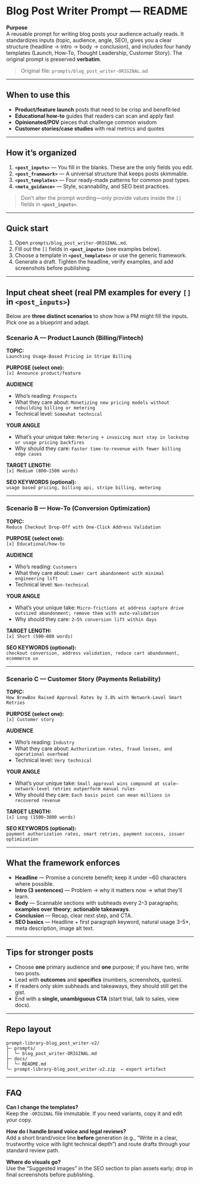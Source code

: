 # Blog Post Writer Prompt — README

**Purpose**  
A reusable prompt for writing blog posts your audience actually reads. It standardizes inputs (topic, audience, angle, SEO), gives you a clear structure (headline → intro → body → conclusion), and includes four handy templates (Launch, How‑To, Thought Leadership, Customer Story). The original prompt is preserved **verbatim**.

> Original file: `prompts/blog_post_writer-ORIGINAL.md`

---

## When to use this
- **Product/feature launch** posts that need to be crisp and benefit‑led  
- **Educational how‑to** guides that readers can scan and apply fast  
- **Opinionated/POV** pieces that challenge common wisdom  
- **Customer stories/case studies** with real metrics and quotes

---

## How it’s organized

1. **`<post_inputs>`** — You fill in the blanks. These are the only fields you edit.  
2. **`<post_framework>`** — A universal structure that keeps posts skimmable.  
3. **`<post_templates>`** — Four ready-made patterns for common post types.  
4. **`<meta_guidance>`** — Style, scannability, and SEO best practices.

> Don’t alter the prompt wording—only provide values inside the `[]` fields in **`<post_inputs>`**.

---

## Quick start
1) Open `prompts/blog_post_writer-ORIGINAL.md`.  
2) Fill out the `[]` fields in **`<post_inputs>`** (see examples below).  
3) Choose a template in **`<post_templates>`** or use the generic framework.  
4) Generate a draft. Tighten the headline, verify examples, and add screenshots before publishing.

---

## Input cheat sheet (real PM examples for **every** `[]` in `<post_inputs>`)

Below are **three distinct scenarios** to show how a PM might fill the inputs. Pick one as a blueprint and adapt.

### Scenario A — Product Launch (Billing/Fintech)
**TOPIC:**  
`Launching Usage‑Based Pricing in Stripe Billing`

**PURPOSE (select one):**  
`[x] Announce product/feature`

**AUDIENCE**  
- Who’s reading: `Prospects`  
- What they care about: `Monetizing new pricing models without rebuilding billing or metering`  
- Technical level: `Somewhat technical`

**YOUR ANGLE**  
- What’s your unique take: `Metering + invoicing must stay in lockstep or usage pricing backfires`  
- Why should they care: `Faster time‑to‑revenue with fewer billing edge cases`

**TARGET LENGTH:**  
`[x] Medium (800–1500 words)`

**SEO KEYWORDS (optional):**  
`usage based pricing, billing api, stripe billing, metering`

---

### Scenario B — How‑To (Conversion Optimization)
**TOPIC:**  
`Reduce Checkout Drop‑Off with One‑Click Address Validation`

**PURPOSE (select one):**  
`[x] Educational/how-to`

**AUDIENCE**  
- Who’s reading: `Customers`  
- What they care about: `Lower cart abandonment with minimal engineering lift`  
- Technical level: `Non-technical`

**YOUR ANGLE**  
- What’s your unique take: `Micro‑frictions at address capture drive outsized abandonment; remove them with auto‑validation`  
- Why should they care: `2–5% conversion lift within days`

**TARGET LENGTH:**  
`[x] Short (500–800 words)`

**SEO KEYWORDS (optional):**  
`checkout conversion, address validation, reduce cart abandonment, ecommerce ux`

---

### Scenario C — Customer Story (Payments Reliability)
**TOPIC:**  
`How BrewBox Raised Approval Rates by 3.8% with Network‑Level Smart Retries`

**PURPOSE (select one):**  
`[x] Customer story`

**AUDIENCE**  
- Who’s reading: `Industry`  
- What they care about: `Authorization rates, fraud losses, and operational overhead`  
- Technical level: `Very technical`

**YOUR ANGLE**  
- What’s your unique take: `Small approval wins compound at scale—network‑level retries outperform manual rules`  
- Why should they care: `Each basis point can mean millions in recovered revenue`

**TARGET LENGTH:**  
`[x] Long (1500–3000 words)`

**SEO KEYWORDS (optional):**  
`payment authorization rates, smart retries, payment success, issuer optimization`

---

## What the framework enforces
- **Headline** — Promise a concrete benefit; keep it under ~60 characters where possible.  
- **Intro (3 sentences)** — Problem → why it matters now → what they’ll learn.  
- **Body** — Scannable sections with subheads every 2–3 paragraphs; **examples over theory**; **actionable takeaways**.  
- **Conclusion** — Recap, clear next step, and CTA.  
- **SEO basics** — Headline + first paragraph keyword, natural usage 3–5×, meta description, image alt text.

---

## Tips for stronger posts
- Choose **one** primary audience and **one** purpose; if you have two, write two posts.  
- Lead with **outcomes** and **specifics** (numbers, screenshots, quotes).  
- If readers only skim subheads and takeaways, they should still get the gist.  
- End with a **single, unambiguous CTA** (start trial, talk to sales, view docs).

---

## Repo layout

```
prompt-library-blog_post_writer-v2/
├─ prompts/
│  └─ blog_post_writer-ORIGINAL.md
├─ docs/
│  └─ README.md
└─ prompt-library-blog_post_writer-v2.zip  ← export artifact
```

---

## FAQ
**Can I change the templates?**  
Keep the `-ORIGINAL` file immutable. If you need variants, copy it and edit your copy.

**How do I handle brand voice and legal reviews?**  
Add a short brand/voice line **before** generation (e.g., “Write in a clear, trustworthy voice with light technical depth”) and route drafts through your standard review path.

**Where do visuals go?**  
Use the “Suggested images” in the SEO section to plan assets early; drop in final screenshots before publishing.

